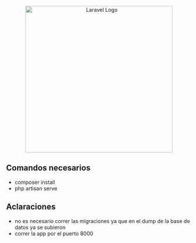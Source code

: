 <p align="center"><a href="https://laravel.com" target="_blank"><img src="https://raw.githubusercontent.com/laravel/art/master/logo-lockup/5%20SVG/2%20CMYK/1%20Full%20Color/laravel-logolockup-cmyk-red.svg" width="400" alt="Laravel Logo"></a></p>

## Comandos necesarios

- composer install
- php artisan serve 

## Aclaraciones 

- no es necesario correr las migraciones ya que en el dump de la base de datos ya se subieron
- correr la app por el puerto 8000
